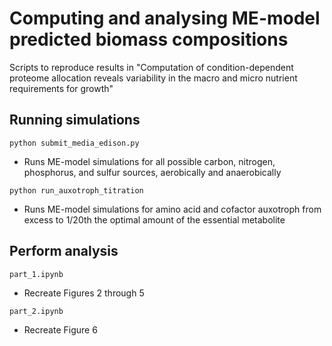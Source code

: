 # Computing and analysing ME-model predicted biomass compositions

Scripts to reproduce results in "Computation of condition-dependent proteome allocation reveals variability in the macro and micro nutrient requirements for growth"

## Running simulations

`python submit_media_edison.py`
 - Runs ME-model simulations for all possible carbon, nitrogen, phosphorus, and sulfur sources, aerobically and anaerobically
 
 
 `python run_auxotroph_titration`
 - Runs ME-model simulations for amino acid and cofactor auxotroph from excess to 1/20th the optimal amount of the essential metabolite
 
 ## Perform analysis
 
`part_1.ipynb`
  - Recreate Figures 2 through 5
  
 `part_2.ipynb`
 - Recreate Figure 6